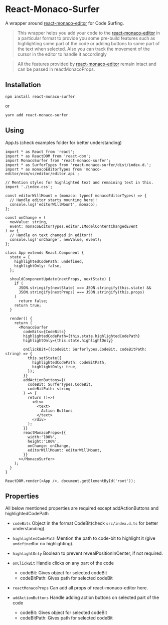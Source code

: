 # React-Monaco-Surfer

A wrapper around [react-monaco-editor](https://github.com/react-monaco-editor/react-monaco-editor) for Code Surfing.

> This wrapper helps you add your code to the [react-monaco-editor](https://github.com/react-monaco-editor/react-monaco-editor) in a particular format to provide you some pre-build features such as highlighting some part of the code or adding buttons to some part of the text when selected. Also you can track the movement of the cursor in the editor to handle it accordingly

> All the features provided by [react-monaco-editor](https://github.com/react-monaco-editor/react-monaco-editor) remain intact and can be passed in reactMonacoProps.

## Installation

```
npm install react-monaco-surfer
```

or

```
yarn add react-monaco-surfer
```

## Using

App.ts (check examples folder for better understanding)

```
import * as React from 'react';
import * as ReactDOM from 'react-dom';
import MonacoSurfer from 'react-monaco-surfer';
import * as SurferTypes from 'react-monaco-surfer/dist/index.d.';
import * as monacoEditorTypes from 'monaco-editor/esm/vs/editor/editor.api';

// Mention styles for highlighted text and remaining text in this.
import './index.css';

const editorWillMount = (monaco: typeof monacoEditorTypes) => {
  // Handle editor starts mounting here!!
  console.log('editorWillMount', monaco);
};

const onChange = (
  newValue: string,
  event: monacoEditorTypes.editor.IModelContentChangedEvent
) => {
  // Handle on text changed in editor!!
  console.log('onChange', newValue, event);
};

class App extends React.Component {
  state = {
    highlightedCodePath: undefined,
    highlightOnly: false,
  };

  shouldComponentUpdate(nextProps, nextState) {
    if (
      JSON.stringify(nextState) === JSON.stringify(this.state) &&
      JSON.stringify(nextProps) === JSON.stringify(this.props)
    )
      return false;
    return true;
  }

  render() {
    return (
      <MonacoSurfer
        codeBits={CodeBits}
        highlightedCodePath={this.state.highlightedCodePath}
        highlightOnly={this.state.highlightOnly}

        onClickBit={(codeBit: SurferTypes.CodeBit, codeBitPath: string) => {
          this.setState({
            highlightedCodePath: codeBitPath,
            highlightOnly: true,
          });
        }}
        addActionButtons={(
          codeBit: SurferTypes.CodeBit,
          codeBitPath: string
        ) => {
          return ()=>(
            <div>
              <text>
                Action Buttons
              </text>
            </div>
          );
        }}
        reactMonacoProps={{
          width:'100%',
          height:'100%',
          onChange: onChange,
          editorWillMount: editorWillMount,
        }}
      ></MonacoSurfer>
    );
  }
}

ReactDOM.render(<App />, document.getElementById('root'));

```

## Properties

All below mentioned properties are required except addActionButtons and highlightedCodePath

- `codeBits` Object in the format CodeBit(check `src/index.d.ts` for better understanding).

- `highlightedCodePath` Mention the path to code-bit to highlight it (give `undefined`for no highlighting).

- `highlightOnly` Boolean to prevent revealPositionInCenter, if not required.

- `onClickBit` Handle clicks on any part of the code

  - codeBit: Gives object for selected codeBit
  - codeBitPath: Gives path for selected codeBit

- `reactMonacoProps` Can add all props of react-monaco-editor here.

- `addActionButtons` Handle adding action buttons on selected part of the code
  - codeBit: Gives object for selected codeBit
  - codeBitPath: Gives path for selected codeBit

